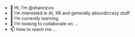 - 👋 Hi, I’m @shanrizvis
- 👀 I’m interested in AI, XR and generally absurd/crazy stuff 
- 🌱 I’m currently learning 
- 💞️ I’m looking to collaborate on ...
- 📫 How to reach me ...

<!---
shanrizvis/shanrizvis is a ✨ special ✨ repository because its `README.md` (this file) appears on your GitHub profile.
You can click the Preview link to take a look at your changes.
--->
